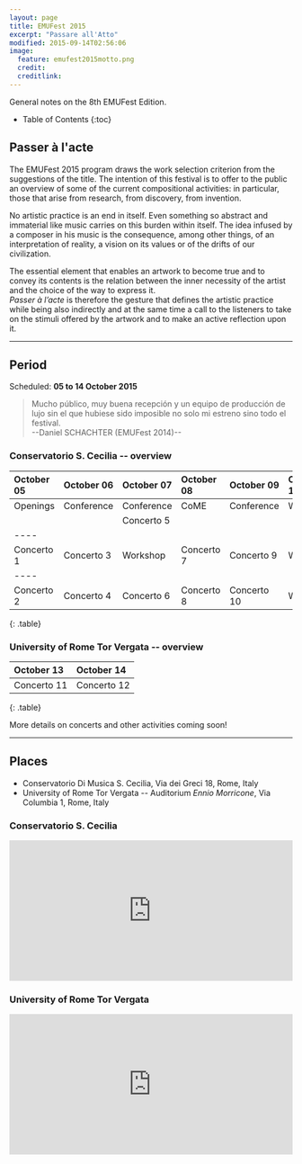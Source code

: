```yaml
---
layout: page
title: EMUFest 2015
excerpt: "Passare all'Atto"
modified: 2015-09-14T02:56:06
image:
  feature: emufest2015motto.png
  credit: 
  creditlink: 
---
```


General notes on the 8th EMUFest Edition.

* Table of Contents
{:toc}

## Passer à l'acte

The EMUFest 2015 program draws the work  selection  criterion  from  the
suggestions of the title. The intention of this festival is to offer  to
the public an overview of some of the current compositional activities:
in particular, those that arise  from  research,  from  discovery,  from
invention.

No artistic practice is an end in itself. Even something so abstract and
immaterial like music carries on this burden  within  itself.  The  idea
infused by a composer in his  music  is  the  consequence,  among  other
things, of an interpretation of reality, a vision on its  values  or  of
the drifts of our civilization.

The essential element that enables an artwork  to  become  true  and  to
convey its contents is the relation between the inner necessity  of  the
artist and the choice of the way to express it.   
*Passer à l’acte*  is therefore the gesture that defines the artistic practice  while  being
also indirectly and at the same time a call to the listeners to  take
on the stimuli offered by the artwork and to make an  active  reflection
upon it.

<!-- “PASSARE ALL’ATTO”

(Passer à l’acte)

Il programma EMUfest 2015 ricava dalle suggestioni del titolo il criterio
di selezione delle opere e  intende offrire al pubblico una panoramica
delle attuali esperienze compositive: quelle che nascono dalla ricerca,
dalla scoperta, dall’invenzione.

Nessuna pratica artistica è fine solo a se stessa e anche la musica,
astratta e immateriale, porta in se questa responsabilità. L’idea è ciò che
il compositore incarna nella musica ma è pure la conseguenza di una
interpretazione della realtà, una visione dei valori o delle derive della
nostra civiltà.

L’elemento essenziale che permette ad un’opera d’arte di compiersi e di
trasmettere i suoi contenuti  è la correlazione tra la necessità interiore
dell’artista e la scelta del modo di esprimerla. *Passer à l’acte * è
dunque il gesto che definisce la pratica artistica ma, allo stesso tempo e
in modo indiretto, è anche l’esortazione per noi fruitori, a cogliere gli
stimoli offerti dall’opera e a rendere attiva la nostra riflessione. -->


<!-- ### **[Call for Works](/articles/callforworks)** -->

---

## Period

Scheduled: **05 to 14 October 2015**


> Mucho público, muy buena recepción y un equipo de producción de lujo sin el que hubiese sido imposible no solo mi estreno sino todo el festival.    
  --Daniel SCHACHTER (EMUFest 2014)--

### Conservatorio S. Cecilia -- overview

| October 05 | October 06   | October 07 | October 08 | October 09 | October 10 |
|:---------|:---------|:---------|:---------|:---------|:---------|
| Openings | Conference | Conference | CoME | Conference | Workshop |
|  |  | Concerto 5 |  |  |  |
|----
| Concerto 1 | Concerto 3 | Workshop | Concerto 7 | Concerto 9 | Workshop |
|----
| Concerto 2 | Concerto 4 | Concerto 6 | Concerto 8 | Concerto 10 | Workshop | 
{: .table} 

### University of Rome Tor Vergata -- overview

| October 13 | October 14 | 
|:---------|:---------|
| Concerto 11 | Concerto 12 |
{: .table} 

More details on concerts and other activities coming soon!

---

## Places

 - Conservatorio Di Musica S. Cecilia, Via dei Greci 18, Rome, Italy
 - University of Rome Tor Vergata -- Auditorium *Ennio Morricone*, Via Columbia 1, Rome, Italy

### Conservatorio S. Cecilia

<iframe src="https://www.google.com/maps/embed?pb=!1m14!1m8!1m3!1d2969.3215431453746!2d12.478517!3d41.907446!3m2!1i1024!2i768!4f13.1!3m3!1m2!1s0x132f6055e131a33b%3A0x26a9a22f619a40a6!2sConservatorio+Di+Musica+S.+Cecilia!5e0!3m2!1sen!2sit!4v1427887415450" width='100%' height="250" frameborder="0" style="border:0"></iframe>

### University of Rome Tor Vergata

<iframe src="https://www.google.com/maps/embed?pb=!1m18!1m12!1m3!1d1485.9560566009334!2d12.62180170951288!3d41.851718464956676!2m3!1f0!2f0!3f0!3m2!1i1024!2i768!4f13.1!3m3!1m2!1s0x0000000000000000%3A0xd205133372db63b2!2sFacolt%C3%A0+di+Lettere+e+Filosofia!5e0!3m2!1sen!2sit!4v1442183088907" width='100%' height="250" frameborder="0" style="border:0"></iframe>

<!--**Pro-tip:** Se usiamo **EVENTBRITE** come lo scorso anno, un riquadro evidenziato come questo potrebbe mettere in evidenza le modalità di prenotazione.
{: .notice}
-->
